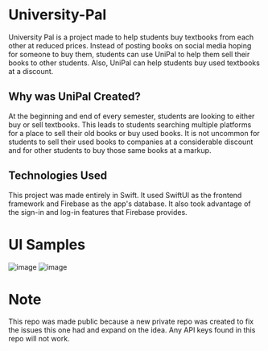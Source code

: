 # University-Pal
University Pal is a project made to help students buy textbooks from each other at reduced prices. Instead of posting books on social media hoping for someone to buy them, students can use UniPal to help them sell their books to other students. Also, UniPal can help students buy used textbooks at a discount.
## Why was UniPal Created?
At the beginning and end of every semester, students are looking to either buy or sell textbooks. This leads to students searching multiple platforms for a place to sell their old books or buy used books. It is not uncommon for students to sell their used books to companies at a considerable discount and for other students to buy those same books at a markup. 
## Technologies Used
This project was made entirely in Swift. It used SwiftUI as the frontend framework and Firebase as the app's database. It also took advantage of the sign-in and log-in features that Firebase provides.
# UI Samples
![image](https://user-images.githubusercontent.com/37236328/172106490-524ef208-3a5b-43dc-9ac8-ca3498b690cf.png)
![image](https://user-images.githubusercontent.com/37236328/172106383-edaed635-970f-473a-a9dd-726acc77c64e.png)
# Note
This repo was made public because a new private repo was created to fix the issues this one had and expand on the idea. Any API keys found in this repo will not work.
